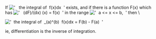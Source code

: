 If
!['   the integral of  f(x)dx  '](../dictionary/equation_images/2483.2..png)
exists, and if there is a function F(x) which has
!['   (dF)/(dx) (x) = f(x)  '](../dictionary/equation_images/2483.3..png)
in the range
!['  a \<= x \<= b,  '](../dictionary/equation_images/2483.4..png) then
\\

!['  the integral of  \_(a)\^(b)  f(x)dx = F(b) - F(a)  '](../dictionary/equation_images/2483.1..png)

ie, differentiation is the inverse of integration.

